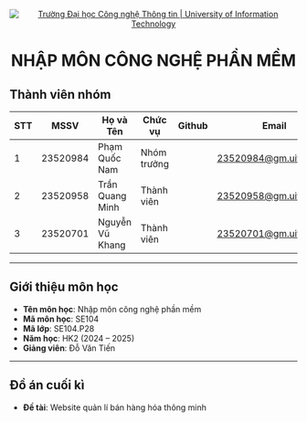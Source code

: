    
 <p align="center">
  <a href="https://www.uit.edu.vn/" title="Trường Đại học Công nghệ Thông tin" style="border: none;">
    <img src="https://i.imgur.com/WmMnSRt.png" alt="Trường Đại học Công nghệ Thông tin | University of Information Technology">
  </a>
</p>

<h1 align="center"><b>NHẬP MÔN CÔNG NGHỆ PHẦN MỀM</b></h1>


## Thành viên nhóm

| STT | MSSV     | Họ và Tên          | Chức vụ      | Github                | Email                         |
|-----|----------|-------------------|--------------|----------------------|------------------------------|
| 1   | 23520984 | Phạm Quốc Nam     | Nhóm trưởng  |  | 23520984@gm.uit.edu.vn |
| 2   | 23520958 | Trần Quang Minh   | Thành viên   |  | 23520958@gm.uit.edu.vn |
| 3   | 23520701 | Nguyễn Vũ Khang    | Thành viên   |  | 23520701@gm.uit.edu.vn |

---

## Giới thiệu môn học

- **Tên môn học**: Nhập môn công nghệ phần mềm  
- **Mã môn học**: SE104  
- **Mã lớp**: SE104.P28
- **Năm học**: HK2 (2024 – 2025)  
- **Giảng viên**: Đỗ Văn Tiến

---

## Đồ án cuối kì

- **Đề tài**: Website quản lí bán hàng hóa thông minh
